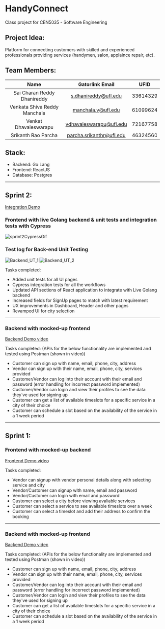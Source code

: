 # HandyConnect
Class project for CEN5035 - Software Engineering

## Project Idea:
Platform for connecting customers with skilled and experienced professionals providing services (handymen, salon, applaince repair, etc).

## Team Members:
| Name | Gatorlink Email | UFID |
| :--: | :--: | :--: |
| Sai Charan Reddy Dhanireddy | s.dhanireddy@ufl.edu | 33614329 |
| Venkata Shiva Reddy Manchala | manchala.v@ufl.edu | 61099624 |
| Venkat Dhavaleswarapu | vdhavaleswarapu@ufl.edu | 72167758 |
| Srikanth Rao Parcha | parcha.srikanthr@ufl.edu | 46324560 |

## Stack:
- Backend: Go Lang
- Frontend: ReactJS
- Database: Postgres

---
## Sprint 2:
[Integration Demo](https://www.youtube.com/watch?v=2YWmvZNdyHM)

### Frontend with live Golang backend & unit tests and integration tests with Cypress

![sprint2CypressGif](https://user-images.githubusercontent.com/20516490/156865184-b26d30da-ba5b-4e2f-9c77-fd02d1a21a44.gif)

### Test log for Back-end Unit Testing
![Backend_UT_1](https://user-images.githubusercontent.com/89587982/156866040-d6da90bc-e48d-42c8-be9f-838dd9cbc254.png)
![Backend_UT_2](https://user-images.githubusercontent.com/89587982/156866041-33524d75-fdba-4e64-b3d4-ac3b1dc36307.png)



Tasks completed:

- Added unit tests for all UI pages
- Cypress integration tests for all the workflows
- Updated API sections of React application to integrate with Live Golang backend
- Increased fields for SignUp pages to match with latest requirement
- UX improvements in Dashboard, Header and other pages
- Revamped UI for city selection

---

### Backend with mocked-up frontend
[Backend Demo video](https://youtu.be/YhrciuviPqM)

Tasks completed: (APIs for the below functionality are implemented and tested using Postman (shown in video))

- Customer can sign up with name, email, phone, city, address
- Vendor can sign up with their name, email, phone, city, services provided
- Customer/Vendor can log into their account with their email and password (error handling for incorrect password implemented)
- Customer/Vendor can login and view their profiles to see the data they've used for signing up
- Customer can get a list of available timeslots for a specific service in a city of their choice
- Customer can schedule a slot based on the availability of the service in a 1 week period

---

## Sprint 1:

### Frontend with mocked-up backend
[Frontend Demo video](https://youtu.be/5rjAeEBbr_4)

Tasks completed:

- Vendor can signup with vendor personal details along with selecting service and city
- Vendor/Customer can signup with name, email and password
- Vendor/Customer can login with email and password
- Customer can select a city before viewing avaliable services
- Customer can select a service to see available timeslots over a week
- Customer can select a timeslot and add their address to confirm the booking

---

### Backend with mocked-up frontend
[Backend Demo video](https://youtu.be/YhrciuviPqM)

Tasks completed: (APIs for the below functionality are implemented and tested using Postman (shown in video))

- Customer can sign up with name, email, phone, city, address
- Vendor can sign up with their name, email, phone, city, services provided
- Customer/Vendor can log into their account with their email and password (error handling for incorrect password implemented)
- Customer/Vendor can login and view their profiles to see the data they've used for signing up
- Customer can get a list of available timeslots for a specific service in a city of their choice
- Customer can schedule a slot based on the availability of the service in a 1 week period
